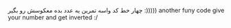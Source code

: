 چهار خط کد واسه تمرین یه عدد بده معکوسش رو بگیر :)))))
another funy code 
give your number and get inverted :/